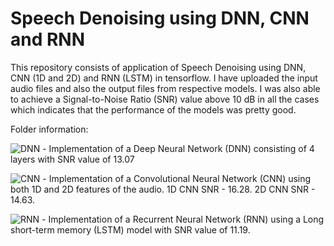 # Speech Denoising using DNN, CNN and RNN

This repository consists of application of Speech Denoising using DNN, CNN (1D and 2D) and RNN (LSTM) in tensorflow. I have uploaded the input audio files and also the output files from respective models. I was also able to achieve a Signal-to-Noise Ratio (SNR) value above 10 dB in all the cases which indicates that the performance of the models was pretty good.

Folder information:

![DNN](https://github.com/shaharpit809/Speech-Denoising-using-DNN-CNN-and-RNN/tree/master/DNN) - Implementation of a Deep Neural Network (DNN) consisting of 4 layers with SNR value of 13.07

![CNN](https://github.com/shaharpit809/Speech-Denoising-using-DNN-CNN-and-RNN/tree/master/CNN) - Implementation of a Convolutional Neural Network (CNN) using both 1D and 2D features of the audio. 1D CNN SNR - 16.28. 2D CNN SNR - 14.63.

![RNN](https://github.com/shaharpit809/Speech-Denoising-using-DNN-CNN-and-RNN/tree/master/RNN) - Implementation of a Recurrent Neural Network (RNN) using a Long short-term memory (LSTM) model with SNR value of 11.19.